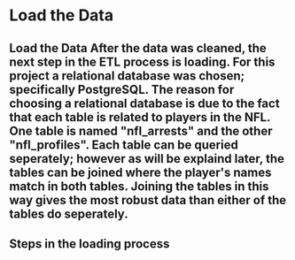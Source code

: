 # Load the Data

## Load the Data After the data was cleaned, the next step in the ETL process is loading. For this project a relational database was chosen; specifically PostgreSQL. The reason for choosing a relational database is due to the fact that each table is related to players in the NFL. One table is named "nfl_arrests" and the other "nfl_profiles". Each table can be queried seperately; however as will be explaind later, the tables can be joined where the player's names match in both tables. Joining the tables in this way gives the most robust data than either of the tables do seperately.

## Steps in the loading process
